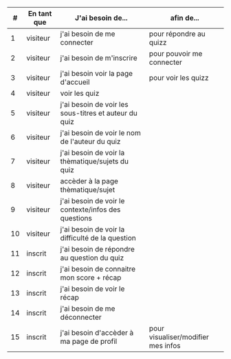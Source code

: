 |#|En tant que|J'ai besoin de...|afin de...|
|---|---|---|---|
|1|visiteur|j'ai besoin de me connecter |pour répondre au quizz|
|2|visiteur|j'ai besoin de m'inscrire|pour pouvoir me connecter|
|3|visiteur|j'ai besoin voir la page d'accueil|pour voir les quizz|
|4|visiteur|voir les quiz| |
|5|visiteur|j'ai besoin de voir les sous-titres et auteur du quiz||
|6|visiteur|j'ai besoin de voir le nom de l'auteur du quiz||
|7|visiteur|j'ai besoin de voir la thèmatique/sujets du quiz||
|8|visiteur|accèder à la page thèmatique/sujet||
|9|visiteur|j'ai besoin de voir le contexte/infos des questions||
|10|visiteur|j'ai besoin de voir la difficulté de la question||
|11|inscrit|j'ai besoin de répondre au question du quiz||
|12|inscrit|j'ai besoin de connaitre mon score + récap||
|13|inscrit|j'ai besoin de voir le récap||
|14|inscrit|j'ai besoin de me déconnecter||
|15|inscrit|j'ai besoin d'accèder à ma page de profil|pour visualiser/modifier mes infos|